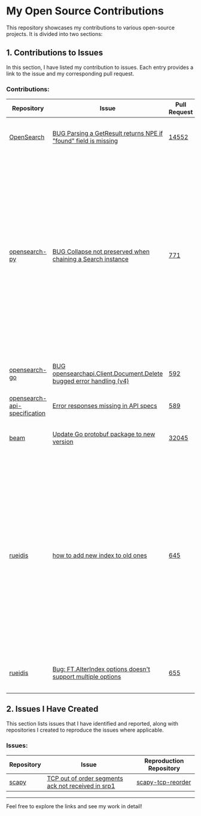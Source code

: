 # My Open Source Contributions

This repository showcases my contributions to various open-source projects. It is divided into two sections:

## 1. Contributions to Issues
In this section, I have listed my contribution to issues. Each entry provides a link to the issue and my corresponding pull request.

### Contributions:
| Repository | Issue | Pull Request | Status |  Comments |
|------------|-------|--------------|--------|-----------|
| [OpenSearch](https://github.com/opensearch-project/OpenSearch) | [BUG Parsing a GetResult returns NPE if "found" field is missing](https://github.com/opensearch-project/OpenSearch/issues/14519) | [14552](https://github.com/opensearch-project/OpenSearch/pull/14552) | PR Merged which led to Issue Successfully Resolved | |
| [opensearch-py](https://github.com/opensearch-project/opensearch-py) | [BUG Collapse not preserved when chaining a Search instance](https://github.com/opensearch-project/opensearch-py/issues/769) | [771](https://github.com/opensearch-project/opensearch-py/pull/771) | PR Merged; Issue Later Reopened for Additional Scope | Addressed missing collapse property in `Search`, aligned with the original issue scope. The PR was merged and the issue was closed. Later, a maintainer reopened the issue to suggest additional support for `collapse` in `AsyncSearch`, which was clearly outside the scope of the original issue and my PR. |
| [opensearch-go](https://github.com/opensearch-project/opensearch-go) | [BUG opensearchapi.Client.Document.Delete bugged error handling (v4)](https://github.com/opensearch-project/opensearch-go/issues/582) | [592](https://github.com/opensearch-project/opensearch-go/pull/592) | PR Merged which led to Issue Successfully Resolved | |
| [opensearch-api-specification](link) | [Error responses missing in API specs](https://github.com/opensearch-project/opensearch-api-specification/issues/445) | [589](https://github.com/opensearch-project/opensearch-api-specification/pull/589) |
| [beam](https://github.com/apache/beam) | [Update Go protobuf package to new version](https://github.com/apache/beam/issues/21515) | [32045](https://github.com/apache/beam/pull/32045) | PR Merged which led to Issue Successfully Resolved | |
| [rueidis](https://github.com/redis/rueidis) | [how to add new index to old ones](https://github.com/redis/rueidis/issues/632) | [645](https://github.com/redis/rueidis/pull/645) | PR Merged; Issue Later Reopened for Additional Scope | Implemented `AlterIndex` functionality as agreed with maintainer. The PR was merged and the issue was closed. The scope was later expanded by the maintainer to include additional functionality (index creation, aliasing, and state management), which was not part of the original requirement. |
| [rueidis](https://github.com/redis/rueidis) | [Bug: FT.AlterIndex options doesn't support multiple options](https://github.com/redis/rueidis/issues/654) | [655](https://github.com/redis/rueidis/pull/655) | PR Merged which led to Issue Successfully Resolved | |

## 2. Issues I Have Created
This section lists issues that I have identified and reported, along with repositories I created to reproduce the issues where applicable.

### Issues:
| Repository | Issue | Reproduction Repository |
|------------|-------|-------------------------|
| [scapy](https://github.com/secdev/scapy) | [TCP out of order segments ack not received in srp1](https://github.com/secdev/scapy/issues/4696) | [scapy-tcp-reorder](https://github.com/imvtsl/scapy-tcp-reorder) |

---
Feel free to explore the links and see my work in detail!
